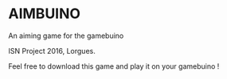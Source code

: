 # AIMBUINO

An aiming game for the gamebuino

ISN Project 2016, Lorgues.

Feel free to download this game and play it on  your gamebuino !
